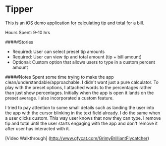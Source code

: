 # Tipper 

This is an iOS demo application for calculating tip and total for a bill. 

Hours Spent: 9-10 hrs

#####Stories
* Required: User can select preset tip amounts
* Required: User can view tip and total amount (tip + bill amount)
* Optional: Custom option that allows users to type in a custom percent amount 

#####Notes
Spent some time trying to make the app clean/understandable/approachable. I didn't want just a pure calculator. To play with the preset options, I attached words to the percentages rather than just show percentages. Initially when the app is open it lands on the preset average. I also incorporated a custom feature. 

I tried to pay attention to some small details such as landing the user into the app with the cursor blinking in the text field already. I do the same when a user clicks custom. This way user knows that now they can type. I remove tip and total until the user starts engaging with the app and don't remove it after user has interacted with it. 

[Video Walkthrough] (http://www.gfycat.com/GrimyBrilliantFlycatcher)

